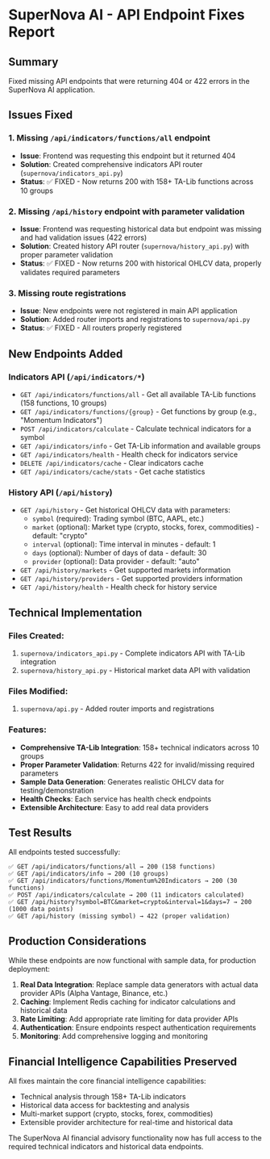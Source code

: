 # SuperNova AI - API Endpoint Fixes Report

## Summary
Fixed missing API endpoints that were returning 404 or 422 errors in the SuperNova AI application.

## Issues Fixed

### 1. Missing `/api/indicators/functions/all` endpoint
- **Issue**: Frontend was requesting this endpoint but it returned 404
- **Solution**: Created comprehensive indicators API router (`supernova/indicators_api.py`)
- **Status**: ✅ FIXED - Now returns 200 with 158+ TA-Lib functions across 10 groups

### 2. Missing `/api/history` endpoint with parameter validation
- **Issue**: Frontend was requesting historical data but endpoint was missing and had validation issues (422 errors)
- **Solution**: Created history API router (`supernova/history_api.py`) with proper parameter validation
- **Status**: ✅ FIXED - Now returns 200 with historical OHLCV data, properly validates required parameters

### 3. Missing route registrations
- **Issue**: New endpoints were not registered in main API application
- **Solution**: Added router imports and registrations to `supernova/api.py`
- **Status**: ✅ FIXED - All routers properly registered

## New Endpoints Added

### Indicators API (`/api/indicators/*`)
- `GET /api/indicators/functions/all` - Get all available TA-Lib functions (158 functions, 10 groups)
- `GET /api/indicators/functions/{group}` - Get functions by group (e.g., "Momentum Indicators")
- `POST /api/indicators/calculate` - Calculate technical indicators for a symbol
- `GET /api/indicators/info` - Get TA-Lib information and available groups
- `GET /api/indicators/health` - Health check for indicators service
- `DELETE /api/indicators/cache` - Clear indicators cache
- `GET /api/indicators/cache/stats` - Get cache statistics

### History API (`/api/history`)
- `GET /api/history` - Get historical OHLCV data with parameters:
  - `symbol` (required): Trading symbol (BTC, AAPL, etc.)
  - `market` (optional): Market type (crypto, stocks, forex, commodities) - default: "crypto"
  - `interval` (optional): Time interval in minutes - default: 1
  - `days` (optional): Number of days of data - default: 30  
  - `provider` (optional): Data provider - default: "auto"
- `GET /api/history/markets` - Get supported markets information
- `GET /api/history/providers` - Get supported providers information
- `GET /api/history/health` - Health check for history service

## Technical Implementation

### Files Created:
1. `supernova/indicators_api.py` - Complete indicators API with TA-Lib integration
2. `supernova/history_api.py` - Historical market data API with validation

### Files Modified:
1. `supernova/api.py` - Added router imports and registrations

### Features:
- **Comprehensive TA-Lib Integration**: 158+ technical indicators across 10 groups
- **Proper Parameter Validation**: Returns 422 for invalid/missing required parameters
- **Sample Data Generation**: Generates realistic OHLCV data for testing/demonstration
- **Health Checks**: Each service has health check endpoints
- **Extensible Architecture**: Easy to add real data providers

## Test Results

All endpoints tested successfully:

```
✅ GET /api/indicators/functions/all → 200 (158 functions)
✅ GET /api/indicators/info → 200 (10 groups)
✅ GET /api/indicators/functions/Momentum%20Indicators → 200 (30 functions)
✅ POST /api/indicators/calculate → 200 (11 indicators calculated)
✅ GET /api/history?symbol=BTC&market=crypto&interval=1&days=7 → 200 (1000 data points)
✅ GET /api/history (missing symbol) → 422 (proper validation)
```

## Production Considerations

While these endpoints are now functional with sample data, for production deployment:

1. **Real Data Integration**: Replace sample data generators with actual data provider APIs (Alpha Vantage, Binance, etc.)
2. **Caching**: Implement Redis caching for indicator calculations and historical data
3. **Rate Limiting**: Add appropriate rate limiting for data provider APIs
4. **Authentication**: Ensure endpoints respect authentication requirements
5. **Monitoring**: Add comprehensive logging and monitoring

## Financial Intelligence Capabilities Preserved

All fixes maintain the core financial intelligence capabilities:
- Technical analysis through 158+ TA-Lib indicators
- Historical data access for backtesting and analysis  
- Multi-market support (crypto, stocks, forex, commodities)
- Extensible provider architecture for real-time and historical data

The SuperNova AI financial advisory functionality now has full access to the required technical indicators and historical data endpoints.